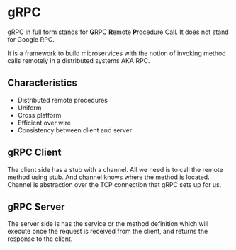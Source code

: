# gRPC

gRPC in full form stands for **G**RPC **R**emote **P**rocedure Call. It does not stand for Google RPC. 

It is a framework to build microservices with the notion of invoking method calls remotely in a distributed systems AKA RPC.


## Characteristics
- Distributed remote procedures
- Uniform
- Cross platform
- Efficient over wire
- Consistency between client and server


## gRPC Client
The client side has a stub with a channel. All we need is to call the remote method using stub. And channel knows where the method is located. Channel is abstraction over the TCP connection that gRPC sets up for us.


## gRPC Server
The server side is has the service or the method definition which will execute once the request is received from the client, and returns the response to the client.






